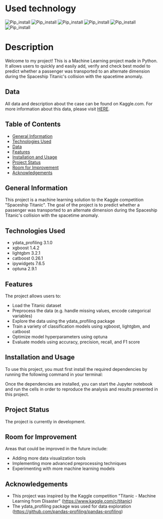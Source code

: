 # Used technology
![Pip_install](https://img.shields.io/badge/Pip_install-ydata_profiling-blue)
![Pip_install](https://img.shields.io/badge/Pip_install-xgboost-blue)
![Pip_install](https://img.shields.io/badge/Pip_install-lightgbm-blue)
![Pip_install](https://img.shields.io/badge/Pip_install-catboost-blue)
![Pip_install](https://img.shields.io/badge/Pip_install-ipywidgets-blue)
![Pip_install](https://img.shields.io/badge/Pip_install-optuna-blue)

# Description
Welcome to my project! This is a Machine Learning project made in Python. It allows users to quickly and easily add, verify and check best model to predict whether a passenger was transported to an alternate dimension during the Spaceship Titanic's collision with the spacetime anomaly.

## Data
All data and description about the case can be found on Kaggle.com. For more information about this data, please visit [HERE](https://www.kaggle.com/competitions/spaceship-titanic/data).

## Table of Contents
* [General Information](#general-information)
* [Technologies Used](#technologies-used)
* [Data](#data)
* [Features](#features)
* [Installation and Usage](#installation-and-usage)
* [Project Status](#project-status)
* [Room for Improvement](#room-for-improvement)
* [Acknowledgements](#acknowledgements)

## General Information
This project is a machine learning solution to the Kaggle competition "Spaceship Titanic". The goal of the project is to predict whether a passenger was transported to an alternate dimension during the Spaceship Titanic's collision with the spacetime anomaly. 

## Technologies Used
* ydata_profiling 3.1.0
* xgboost 1.4.2
* lightgbm 3.2.1
* catboost 0.26.1
* ipywidgets 7.6.5
* optuna 2.9.1  
   
## Features
The project allows users to:
- Load the Titanic dataset
- Preprocess the data (e.g. handle missing values, encode categorical variables)
- Explore the data using the ydata_profiling package
- Train a variety of classification models using xgboost, lightgbm, and catboost
- Optimize model hyperparameters using optuna
- Evaluate models using accuracy, precision, recall, and F1 score

## Installation and Usage
To use this project, you must first install the required dependencies by running the following command in your terminal:

Once the dependencies are installed, you can start the Jupyter notebook and run the cells in order to reproduce the analysis and results presented in this project.

## Project Status
The project is currently in development.

## Room for Improvement
Areas that could be improved in the future include:
- Adding more data visualization tools
- Implementing more advanced preprocessing techniques
- Experimenting with more machine learning models

## Acknowledgements
- This project was inspired by the Kaggle competition "Titanic - Machine Learning from Disaster" (https://www.kaggle.com/c/titanic)
- The ydata_profiling package was used for data exploration (https://github.com/pandas-profiling/pandas-profiling)

